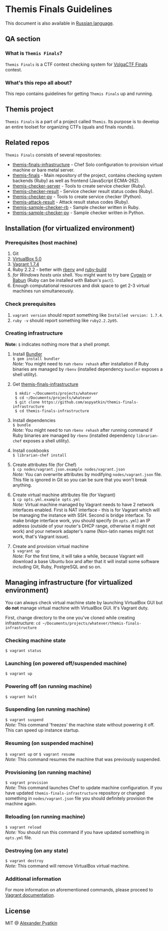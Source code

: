 # Themis Finals Guidelines
This document is also available in [Russian language](README_RU.md).
## QA section
### What is `Themis Finals`?
`Themis Finals` is a CTF contest checking system for [VolgaCTF Finals](http://volgactf.ru) contest.

### What's this repo all about?
This repo contains guidelines for getting `Themis Finals` up and running.

## Themis project
`Themis Finals` is a part of a project called `Themis`. Its purpose is to develop an entire toolset for organizing CTFs (quals and finals rounds).

## Related repos
`Themis Finals` consists of several repositories:
- [themis-finals-infrastructure](https://github.com/aspyatkin/themis-finals-infrastructure) - Chef Solo configuration to provision virtual machine or bare metal server.
- [themis-finals](https://github.com/aspyatkin/themis-finals) - Main repository of the project, contains checking system backends (Ruby) as well as frontend (JavaScript ECMA-262).
- [themis-checker-server](https://github.com/aspyatkin/themis-checker-server) - Tools to create service checker (Ruby).
- [themis-checker-result](https://github.com/aspyatkin/themis-checker-result) - Service checker result status codes (Ruby).
- [themis-checker-py](https://github.com/aspyatkin/themis-checker-py) - Tools to create service checker (Python).
- [themis-attack-result](https://github.com/aspyatkin/themis-attack-result) - Attack result status codes (Ruby).
- [themis-sample-checker-rb](https://github.com/aspyatkin/themis-sample-checker-rb) - Sample checker written in Ruby.
- [themis-sample-checker-py](https://github.com/aspyatkin/themis-sample-checker-py) - Sample checker written in Python.

## Installation (for virtualized environment)
### Prerequisites (host machine)
1. Git
2. [VirtualBox 5.0](https://www.virtualbox.org/wiki/Downloads)
3. [Vagrant 1.7.4](https://www.vagrantup.com/downloads.html)
4. Ruby 2.2.2 - better with [rbenv](https://github.com/sstephenson/rbenv) and [ruby-build](https://github.com/sstephenson/ruby-build)
5. *for Windows hosts* unix shell. You might want to try bare [Cygwin](http://cygwin.org/) or [Babun](http://babun.github.io/) (Ruby can be installed with Babun's `pact`).
6. Enough computational resources and disk space to get 2-3 virtual machines run simultaneously.

### Check prerequisites
1. `vagrant version` should report something like `Installed version: 1.7.4`.
2. `ruby -v` should report something like `ruby2.2.2p95`.

### Creating infrastructure
**Note:** `$` indicates nothing more that a shell prompt.

1. Install [Bundler](https://github.com/bundler/bundler)  
`$ gem install bundler`  
*Note:* You might need to run `rbenv rehash` after installation if Ruby binaries are managed by `rbenv` (installed dependency `bundler` exposes a shell utility).
2. Get [themis-finals-infrastructure](https://github.com/aspyatkin/themis-finals-infrastructure)  

        $ mkdir ~/Documents/projects/whatever
        $ cd ~/Documents/projects/whatever
        $ git clone https://github.com/aspyatkin/themis-finals-infrastructure
        $ cd themis-finals-infrastructure

3. Install dependencies  
`$ bundle`  
*Note:* You might need to run `rbenv rehash` after running command if Ruby binaries are managed by `rbenv` (installed dependency `librarian-chef` exposes a shell utility).
4. Install cookbooks  
`$ librarian-chef install`
5. Create attributes file (for Chef)  
`$ cp nodes/vagrant.json.example nodes/vagrant.json`  
*Note:* You can overwrite attributes by modifying `nodes/vagrant.json` file. This file is ignored in Git so you can be sure that you won't break anything.
6. Create virtual machine attributes file (for Vagrant)  
`$ cp opts.yml.example opts.yml`  
*Note:* Virtual machine managed by Vagrant needs to have 2 network interfaces enabled. First is NAT interface - this is for Vagrant which will be managing the instance with SSH. Second is bridge interface. To make bridge interface work, you should specify (in `opts.yml`) an IP address (outside of your router's DHCP range, otherwise it might not work) and your network adapter's name (Non-latin names might not work, that's Vagrant issue).
7. Create and provision virtual machine  
`$ vagrant up`  
*Note:* For the first time, it will take a while, because Vagrant will download a base Ubuntu box and after that it will install some software including Git, Ruby, PostgreSQL and so on.

## Managing infrastructure (for virtualized environment)
You can always check virtual machine state by launching VirtualBox GUI but **do not** manage virtual machine with VirtualBox GUI. It's Vagrant duty.

First, change directory to the one you've cloned while creating infrastructure:
`cd ~/Documents/projects/whatever/themis-finals-infrastructure`

### Checking machine state
`$ vagrant status`
### Launching (on powered off/suspended machine)
`$ vagrant up`
### Powering off (on running machine)
`$ vagrant halt`
### Suspending (on running machine)
`$ vagrant suspend`  
*Note:* This command 'freezes' the machine state without powering it off. This can speed up instance startup.
### Resuming (on suspended machine)
`$ vagrant up` or `$ vagrant resume`  
*Note:* This command resumes the machine that was previously suspended.
### Provisioning (on running machine)
`$ vagrant provision`  
*Note:* This command launches Chef to update machine configuration. If you have updated `themis-finals-infrastructure` repository or changed something in `nodes/vagrant.json` file you should definitely provision the machine again.
### Reloading (on running machine)
`$ vagrant reload`  
*Note:* You should run this command if you have updated something in `opts.yml` file.
### Destroying (on any state)
`$ vagrant destroy`  
*Note:* This command will remove VirtualBox virtual machine.
### Additional information
For more information on aforementioned commands, please proceed to [Vagrant documentation](https://docs.vagrantup.com/v2/).
## License
MIT @ [Alexander Pyatkin](https://github.com/aspyatkin)
